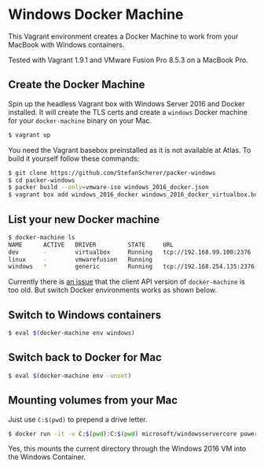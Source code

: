 # Windows Docker Machine

This Vagrant environment creates a Docker Machine to work from your MacBook
with Windows containers.

Tested with Vagrant 1.9.1 and VMware Fusion Pro 8.5.3 on a MacBook Pro.

## Create the Docker Machine

Spin up the headless Vagrant box with Windows Server 2016 and Docker installed.
It will create the TLS certs and create a `windows` Docker machine for your
`docker-machine` binary on your Mac.

```bash
$ vagrant up
```

You need the Vagrant basebox preinstalled as it is not available at Atlas. To build it yourself follow these commands:

```bash
$ git clone https://github.com/StefanScherer/packer-windows
$ cd packer-windows
$ packer build --only=vmware-iso windows_2016_docker.json
$ vagrant box add windows_2016_docker windows_2016_docker_virtualbox.box
```

## List your new Docker machine

```bash
$ docker-machine ls
NAME      ACTIVE   DRIVER         STATE     URL                          SWARM   DOCKER    ERRORS
dev       -        virtualbox     Running   tcp://192.168.99.100:2376            v1.12.5   
linux     -        vmwarefusion   Running                                        Unknown
windows   *        generic        Running   tcp://192.168.254.135:2376           Unknown   
```

Currently there is [an issue](https://github.com/docker/machine/issues/3943) that the client API version of `docker-machine` is too old. But switch Docker environments works as shown below.

## Switch to Windows containers

```bash
$ eval $(docker-machine env windows)
```

## Switch back to Docker for Mac

```bash
$ eval $(docker-machine env -unset)
```

## Mounting volumes from your Mac

Just use `C:$(pwd)` to prepend a drive letter.

```bash
$ docker run -it -v C:$(pwd):C:$(pwd) microsoft/windowsservercore powershell
```

Yes, this mounts the current directory through the Windows 2016 VM into the Windows Container.
